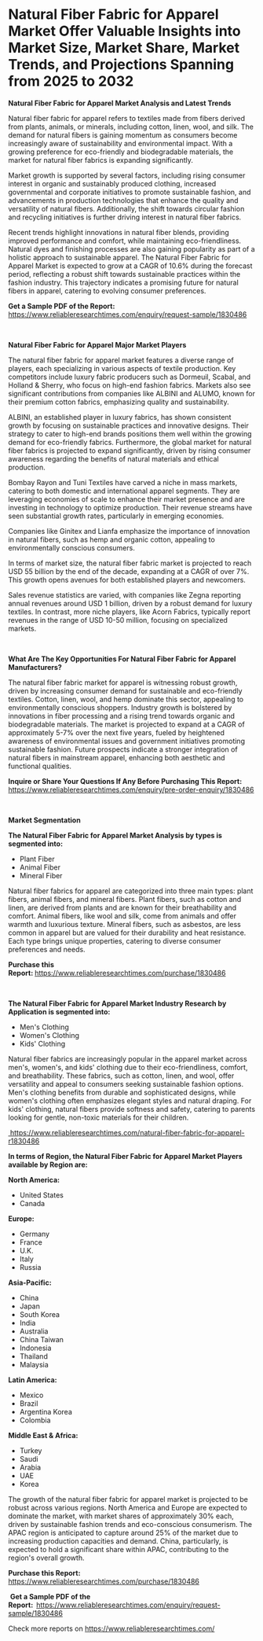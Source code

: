 <p><h1>Natural Fiber Fabric for Apparel Market Offer Valuable Insights into Market Size, Market Share, Market Trends, and Projections Spanning from 2025 to 2032</h1></p><p><strong>Natural Fiber Fabric for Apparel Market Analysis and Latest Trends</strong></p>
<p><p>Natural fiber fabric for apparel refers to textiles made from fibers derived from plants, animals, or minerals, including cotton, linen, wool, and silk. The demand for natural fibers is gaining momentum as consumers become increasingly aware of sustainability and environmental impact. With a growing preference for eco-friendly and biodegradable materials, the market for natural fiber fabrics is expanding significantly.</p><p>Market growth is supported by several factors, including rising consumer interest in organic and sustainably produced clothing, increased governmental and corporate initiatives to promote sustainable fashion, and advancements in production technologies that enhance the quality and versatility of natural fibers. Additionally, the shift towards circular fashion and recycling initiatives is further driving interest in natural fiber fabrics.</p><p>Recent trends highlight innovations in natural fiber blends, providing improved performance and comfort, while maintaining eco-friendliness. Natural dyes and finishing processes are also gaining popularity as part of a holistic approach to sustainable apparel. The Natural Fiber Fabric for Apparel Market is expected to grow at a CAGR of 10.6% during the forecast period, reflecting a robust shift towards sustainable practices within the fashion industry. This trajectory indicates a promising future for natural fibers in apparel, catering to evolving consumer preferences.</p></p>
<p><strong>Get a Sample PDF of the Report:&nbsp;</strong> <a href="https://www.reliableresearchtimes.com/enquiry/request-sample/1830486?utm_campaign=2033&utm_medium=2&utm_source=Github&utm_content=ia&utm_term=03022025&utm_id=natural-fiber-fabric-for-apparel">https://www.reliableresearchtimes.com/enquiry/request-sample/1830486</a></p>
<p>&nbsp;</p>
<p><strong>Natural Fiber Fabric for Apparel Major Market Players</strong></p>
<p><p>The natural fiber fabric for apparel market features a diverse range of players, each specializing in various aspects of textile production. Key competitors include luxury fabric producers such as Dormeuil, Scabal, and Holland & Sherry, who focus on high-end fashion fabrics. Markets also see significant contributions from companies like ALBINI and ALUMO, known for their premium cotton fabrics, emphasizing quality and sustainability.</p><p>ALBINI, an established player in luxury fabrics, has shown consistent growth by focusing on sustainable practices and innovative designs. Their strategy to cater to high-end brands positions them well within the growing demand for eco-friendly fabrics. Furthermore, the global market for natural fiber fabrics is projected to expand significantly, driven by rising consumer awareness regarding the benefits of natural materials and ethical production.</p><p>Bombay Rayon and Tuni Textiles have carved a niche in mass markets, catering to both domestic and international apparel segments. They are leveraging economies of scale to enhance their market presence and are investing in technology to optimize production. Their revenue streams have seen substantial growth rates, particularly in emerging economies.</p><p>Companies like Ginitex and Lianfa emphasize the importance of innovation in natural fibers, such as hemp and organic cotton, appealing to environmentally conscious consumers. </p><p>In terms of market size, the natural fiber fabric market is projected to reach USD 55 billion by the end of the decade, expanding at a CAGR of over 7%. This growth opens avenues for both established players and newcomers.</p><p>Sales revenue statistics are varied, with companies like Zegna reporting annual revenues around USD 1 billion, driven by a robust demand for luxury textiles. In contrast, more niche players, like Acorn Fabrics, typically report revenues in the range of USD 10-50 million, focusing on specialized markets.</p></p>
<p>&nbsp;</p>
<p><strong>What Are The Key Opportunities For Natural Fiber Fabric for Apparel Manufacturers?</strong></p>
<p><p>The natural fiber fabric market for apparel is witnessing robust growth, driven by increasing consumer demand for sustainable and eco-friendly textiles. Cotton, linen, wool, and hemp dominate this sector, appealing to environmentally conscious shoppers. Industry growth is bolstered by innovations in fiber processing and a rising trend towards organic and biodegradable materials. The market is projected to expand at a CAGR of approximately 5-7% over the next five years, fueled by heightened awareness of environmental issues and government initiatives promoting sustainable fashion. Future prospects indicate a stronger integration of natural fibers in mainstream apparel, enhancing both aesthetic and functional qualities.</p></p>
<p><strong>Inquire or Share Your Questions If Any Before Purchasing This Report:</strong> <a href="https://www.reliableresearchtimes.com/enquiry/pre-order-enquiry/1830486?utm_campaign=2033&utm_medium=2&utm_source=Github&utm_content=ia&utm_term=03022025&utm_id=natural-fiber-fabric-for-apparel">https://www.reliableresearchtimes.com/enquiry/pre-order-enquiry/1830486</a></p>
<p>&nbsp;</p>
<p><strong>Market Segmentation</strong></p>
<p><strong>The Natural Fiber Fabric for Apparel Market Analysis by types is segmented into:</strong></p>
<p><ul><li>Plant Fiber</li><li>Animal Fiber</li><li>Mineral Fiber</li></ul></p>
<p><p>Natural fiber fabrics for apparel are categorized into three main types: plant fibers, animal fibers, and mineral fibers. Plant fibers, such as cotton and linen, are derived from plants and are known for their breathability and comfort. Animal fibers, like wool and silk, come from animals and offer warmth and luxurious texture. Mineral fibers, such as asbestos, are less common in apparel but are valued for their durability and heat resistance. Each type brings unique properties, catering to diverse consumer preferences and needs.</p></p>
<p><strong>Purchase this Report:&nbsp;</strong><a href="https://www.reliableresearchtimes.com/purchase/1830486?utm_campaign=2033&utm_medium=2&utm_source=Github&utm_content=ia&utm_term=03022025&utm_id=natural-fiber-fabric-for-apparel">https://www.reliableresearchtimes.com/purchase/1830486</a></p>
<p>&nbsp;</p>
<p><strong>The Natural Fiber Fabric for Apparel Market Industry Research by Application is segmented into:</strong></p>
<p><ul><li>Men's Clothing</li><li>Women's Clothing</li><li>Kids' Clothing</li></ul></p>
<p><p>Natural fiber fabrics are increasingly popular in the apparel market across men's, women's, and kids' clothing due to their eco-friendliness, comfort, and breathability. These fabrics, such as cotton, linen, and wool, offer versatility and appeal to consumers seeking sustainable fashion options. Men's clothing benefits from durable and sophisticated designs, while women's clothing often emphasizes elegant styles and natural draping. For kids' clothing, natural fibers provide softness and safety, catering to parents looking for gentle, non-toxic materials for their children.</p></p>
<p><a href="https://www.reliableresearchtimes.com/natural-fiber-fabric-for-apparel-r1830486?utm_campaign=2033&utm_medium=2&utm_source=Github&utm_content=ia&utm_term=03022025&utm_id=natural-fiber-fabric-for-apparel">&nbsp;https://www.reliableresearchtimes.com/natural-fiber-fabric-for-apparel-r1830486</a></p>
<p><strong>In terms of Region, the Natural Fiber Fabric for Apparel Market Players available by Region are:</strong></p>
<p>
    <p> <strong> North America: </strong>
        <ul>
            <li>United States</li>
            <li>Canada</li>
        </ul>
        </p> 
    <p> <strong> Europe: </strong>
        <ul>
            <li>Germany</li>
            <li>France</li>
            <li>U.K.</li>
            <li>Italy</li>
            <li>Russia</li>
        </ul>
        </p> 
    <p> <strong> Asia-Pacific: </strong>
        <ul>
            <li>China</li>
            <li>Japan</li>
            <li>South Korea</li>
            <li>India</li>
            <li>Australia</li>
            <li>China Taiwan</li>
            <li>Indonesia</li>
            <li>Thailand</li>
            <li>Malaysia</li>
        </ul>
        </p> 
    <p> <strong> Latin America: </strong>
        <ul>
            <li>Mexico</li>
            <li>Brazil</li>
            <li>Argentina Korea</li>
            <li>Colombia</li>
        </ul>
        </p> 
    <p> <strong> Middle East & Africa: </strong>
        <ul>
            <li>Turkey</li>
            <li>Saudi</li>
            <li>Arabia</li>
            <li>UAE</li>
            <li>Korea</li>
        </ul>
    </p>
    </p>
<p><p>The growth of the natural fiber fabric for apparel market is projected to be robust across various regions. North America and Europe are expected to dominate the market, with market shares of approximately 30% each, driven by sustainable fashion trends and eco-conscious consumerism. The APAC region is anticipated to capture around 25% of the market due to increasing production capacities and demand. China, particularly, is expected to hold a significant share within APAC, contributing to the region's overall growth.</p></p>
<p><strong>Purchase this Report: </strong><a href="https://www.reliableresearchtimes.com/purchase/1830486?utm_campaign=2033&utm_medium=2&utm_source=Github&utm_content=ia&utm_term=03022025&utm_id=natural-fiber-fabric-for-apparel">https://www.reliableresearchtimes.com/purchase/1830486</a></p>
<p>&nbsp;<strong>Get a Sample PDF of the Report:&nbsp;&nbsp;</strong><a href="https://www.reliableresearchtimes.com/enquiry/request-sample/1830486?utm_campaign=2033&utm_medium=2&utm_source=Github&utm_content=ia&utm_term=03022025&utm_id=natural-fiber-fabric-for-apparel">https://www.reliableresearchtimes.com/enquiry/request-sample/1830486</a></p>
<p><strong></strong></p>
<p>Check more reports on <a href="https://www.reliableresearchtimes.com/?utm_campaign=2033&utm_medium=2&utm_source=Github&utm_content=ia&utm_term=03022025&utm_id=natural-fiber-fabric-for-apparel">https://www.reliableresearchtimes.com/</a></p>